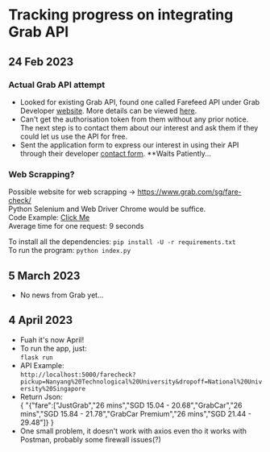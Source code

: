 # Tracking progress on integrating Grab API
## 24 Feb 2023
### Actual Grab API attempt
- Looked for existing Grab API, found one called Farefeed API under Grab Developer [website](https://developer.grab.com). More details can be viewed [here](https://developer.grab.com/docs/partner-farefeed). 
- Can't get the authorisation token from them without any prior notice. The next step is to contact them about our interest and ask them if they could let us use the API for free.
- Sent the application form to express our interest in using their API through their developer [contact form](https://developer.grab.com/contact-us). **Waits Patiently... 
### Web Scrapping? 
Possible website for web scrapping -> https://www.grab.com/sg/fare-check/  
Python Selenium and Web Driver Chrome would be suffice.  
Code Example: [Click Me](./index.py)  
Average time for one request: 9 seconds
  
To install all the dependencies:
``` pip install -U -r requirements.txt ```   
To run the program:
``` python index.py ```

## 5 March 2023
- No news from Grab yet...

## 4 April 2023   
- Fuah it's now April!   
- To run the app, just:   
``` flask run ```   
- API Example:   
``` http://localhost:5000/farecheck?pickup=Nanyang%20Technological%20University&dropoff=National%20University%20Singapore ```   
- Return Json:   
{
	"{"fare":["JustGrab","26 mins","SGD 15.04 - 20.68","GrabCar","26 mins","SGD 15.84 - 21.78","GrabCar Premium","26 mins","SGD 21.44 - 29.48"]}
}
- One small problem, it doesn't work with axios even tho it works with Postman, probably some firewall issues(?)
